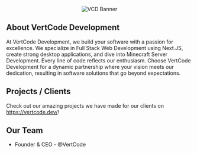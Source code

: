 <p align="center">
  <img src="https://cdn.vertcodedevelopment.com/vcd-banner.png" alt="VCD Banner"/>
</p>

## About VertCode Development
At VertCode Development, we build your software with a passion for excellence. We specialize in Full Stack Web Development using Next.JS, create strong desktop applications, and dive into Minecraft Server Development. Every line of code reflects our enthusiasm. Choose VertCode Development for a dynamic partnership where your vision meets our dedication, resulting in software solutions that go beyond expectations.

## Projects / Clients
Check out our amazing projects we have made for our clients on https://vertcode.dev/! 

## Our Team
- Founder & CEO - @VertCode
